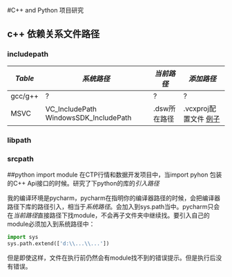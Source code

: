 #C++ and Python 项目研究
## c++ 依赖关系文件路径
### includepath

*Table*|*系统路径*|*当前路径*|*添加路径*
-----|------|------|------
gcc/g++|?|?|?
MSVC|VC_IncludePath WindowsSDK_IncludePath|.dsw所在路径|.vcxproj配置文件 [例子](https://github.com/tbxy09/VisualStudioProjExample/blob/master/tradermain.vcxproj)

### libpath

### srcpath

##python import module
在CTP行情和数据开发项目中，当import pyhon 包装的C++ Api接口的时候。研究了下python的库的*引入路径*

我的编译环境是pycharm，pycharm在指明你的编译器路径的时候，会把编译器路径下库的路径引入，相当于*系统路径*。会加入到sys.path当中。pycharm只会在*当前路径*直接路径下找module，不会再子文件夹中继续找。要引入自己的module必须加入到系统路径中：

```python
import sys
sys.path.extend(['d:\\...\\...'])
```
但是即使这样，文件在执行前仍然会有module找不到的错误提示。但是执行后没有错误。



